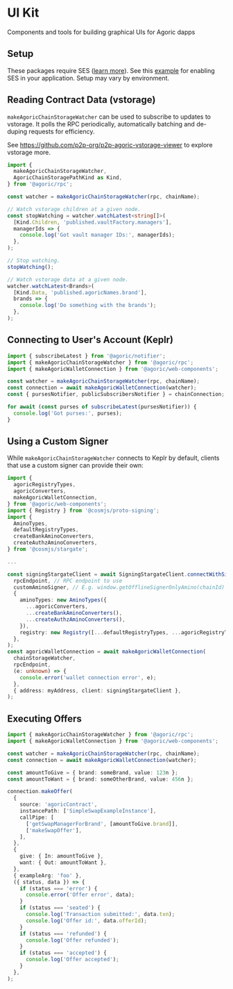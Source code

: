 # UI Kit

Components and tools for building graphical UIs for Agoric dapps

## Setup

These packages require SES ([learn more](https://github.com/endojs/endo/tree/master/packages/ses)).
See this [example](https://github.com/Agoric/dapp-inter/blob/main/src/main.tsx#L1) for enabling SES in your application.
Setup may vary by environment.

## Reading Contract Data (vstorage)

`makeAgoricChainStorageWatcher` can be used to subscribe to updates to vstorage.
It polls the RPC periodically, automatically batching and de-duping requests for efficiency.

See https://github.com/p2p-org/p2p-agoric-vstorage-viewer to explore vstorage more.

```ts
import {
  makeAgoricChainStorageWatcher,
  AgoricChainStoragePathKind as Kind,
} from '@agoric/rpc';

const watcher = makeAgoricChainStorageWatcher(rpc, chainName);

// Watch vstorage children at a given node.
const stopWatching = watcher.watchLatest<string[]>(
  [Kind.Children, 'published.vaultFactory.managers'],
  managerIds => {
    console.log('Got vault manager IDs:', managerIds);
  },
);

// Stop watching.
stopWatching();

// Watch vstorage data at a given node.
watcher.watchLatest<Brands>(
  [Kind.Data, 'published.agoricNames.brand'],
  brands => {
    console.log('Do something with the brands');
  },
);
```

## Connecting to User's Account (Keplr)

```ts
import { subscribeLatest } from '@agoric/notifier';
import { makeAgoricChainStorageWatcher } from '@agoric/rpc';
import { makeAgoricWalletConnection } from '@agoric/web-components';

const watcher = makeAgoricChainStorageWatcher(rpc, chainName);
const connection = await makeAgoricWalletConnection(watcher);
const { pursesNotifier, publicSubscribersNotifier } = chainConnection;

for await (const purses of subscribeLatest(pursesNotifier)) {
  console.log('Got purses:', purses);
}
```

## Using a Custom Signer

While `makeAgoricChainStorageWatcher` connects to Keplr by default, clients
that use a custom signer can provide their own:

```ts
import {
  agoricRegistryTypes,
  agoricConverters,
  makeAgoricWalletConnection,
} from '@agoric/web-components';
import { Registry } from '@cosmjs/proto-signing';
import {
  AminoTypes,
  defaultRegistryTypes,
  createBankAminoConverters,
  createAuthzAminoConverters,
} from '@cosmjs/stargate';

...

const signingStargateClient = await SigningStargateClient.connectWithSigner(
  rpcEndpoint, // RPC endpoint to use
  customAminoSigner, // E.g. window.getOfflineSignerOnlyAmino(chainId)
  {
    aminoTypes: new AminoTypes({
      ...agoricConverters,
      ...createBankAminoConverters(),
      ...createAuthzAminoConverters(),
    }),
    registry: new Registry([...defaultRegistryTypes, ...agoricRegistryTypes]),
  },
);
const agoricWalletConnection = await makeAgoricWalletConnection(
  chainStorageWatcher,
  rpcEndpoint,
  (e: unknown) => {
    console.error('wallet connection error', e);
  },
  { address: myAddress, client: signingStargateClient },
);
```

## Executing Offers

```ts
import { makeAgoricChainStorageWatcher } from '@agoric/rpc';
import { makeAgoricWalletConnection } from '@agoric/web-components';

const watcher = makeAgoricChainStorageWatcher(rpc, chainName);
const connection = await makeAgoricWalletConnection(watcher);

const amountToGive = { brand: someBrand, value: 123n };
const amountToWant = { brand: someOtherBrand, value: 456n };

connection.makeOffer(
  {
    source: 'agoricContract',
    instancePath: ['SimpleSwapExampleInstance'],
    callPipe: [
      ['getSwapManagerForBrand', [amountToGive.brand]],
      ['makeSwapOffer'],
    ],
  },
  {
    give: { In: amountToGive },
    want: { Out: amountToWant },
  },
  { exampleArg: 'foo' },
  ({ status, data }) => {
    if (status === 'error') {
      console.error('Offer error', data);
    }
    if (status === 'seated') {
      console.log('Transaction submitted:', data.txn);
      console.log('Offer id:', data.offerId);
    }
    if (status === 'refunded') {
      console.log('Offer refunded');
    }
    if (status === 'accepted') {
      console.log('Offer accepted');
    }
  },
);
```
